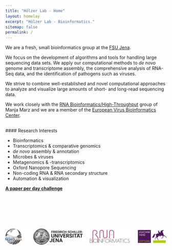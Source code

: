 ```yaml
---
title: "Hölzer Lab - Home"
layout: homelay
excerpt: "Hölzer Lab - Bioinformatics."
sitemap: false
permalink: /
---
```


We are a fresh, small bioinformatics group at the [FSU Jena](https://www.uni-jena.de/en/start.html?). 

We focus on the development of algorithms and tools for handling large sequencing data sets. We apply our computational methods to *de novo* genome and transcriptome assembly, the comprehensive analysis of RNA-Seq data, and the identification of pathogens such as viruses.

We strive to combine well-established and novel computational approaches to analyze and visualize large amounts of 
short- and long-read sequencing data.
<!-- in a comprehensive and handsome way to allow other researchers to understand, interpret and dilate the data.-->

We work closely with the [RNA Bioinformatics/High-Throughput](https://www.rna.uni-jena.de/) group of Manja Marz and we are a member of the [European Virus Bioinformatics Center](http://evbc.uni-jena.de/). 

<br>
#### Research Interests

* Bioinformatics
* Transcriptomics & comparative genomics
* _de novo_ assembly & annotation
* Microbes & viruses
* Metagenomics & -transcriptomics
* Oxford Nanopore Sequencing
* Non-coding RNA & RNA secondary structure
* Automation & visualization

[__A paper per day challenge__](https://hoelzer-lab.github.io/papers)

<!--
<br><br>
![](/images/black_box.svg)
![](/images/gatc_resistance.png)-->


<br><br><br><br><br><br>
[![](/images/logos.svg)](/support)


<!--
We apply our computational methods to de novo genome assembly, cancer genomics and (most recently) infectious disease. We collaborate closely with [Nick Loman's group at the University of Birmingham](http://lab.loman.net/), [Winston Timp's lab at Johns Hopkins University](http://www.timplab.org/) and [Conrad Nieduszynski at the University of Oxford](http://www.path.ox.ac.uk/content/conrad-nieduszynski).
-->